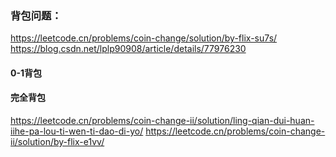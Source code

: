 
### 背包问题：
https://leetcode.cn/problems/coin-change/solution/by-flix-su7s/
https://blog.csdn.net/lplp90908/article/details/77976230
#### 0-1背包

#### 完全背包



https://leetcode.cn/problems/coin-change-ii/solution/ling-qian-dui-huan-iihe-pa-lou-ti-wen-ti-dao-di-yo/
https://leetcode.cn/problems/coin-change-ii/solution/by-flix-e1vv/